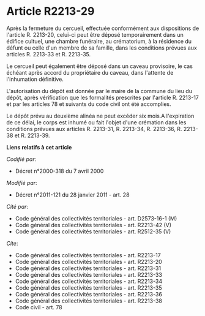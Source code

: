 # Article R2213-29

Après la fermeture du cercueil, effectuée conformément aux dispositions de l'article R. 2213-20, celui-ci peut être déposé
temporairement dans un édifice cultuel, une chambre funéraire, au crématorium, à la résidence du défunt ou celle d'un membre
de sa famille, dans les conditions prévues aux articles R. 2213-33 et R. 2213-35. 

Le cercueil peut également être déposé dans un caveau provisoire, le cas échéant après accord du propriétaire du caveau, dans
l'attente de l'inhumation définitive.

L'autorisation du dépôt est donnée par le maire de la commune du lieu du dépôt, après vérification que les formalités
prescrites par l'article R. 2213-17 et par les articles 78 et suivants du code civil ont été accomplies. 

Le dépôt prévu au deuxième alinéa ne peut excéder six mois.A l'expiration de ce délai, le corps est inhumé ou fait l'objet
d'une crémation dans les conditions prévues aux articles R. 2213-31, R. 2213-34, R. 2213-36, R. 2213-38 et R. 2213-39.

**Liens relatifs à cet article**

_Codifié par_:

  - Décret n°2000-318 du 7 avril 2000

_Modifié par_:

  - Décret n°2011-121 du 28 janvier 2011 - art. 28

_Cité par_:

  - Code général des collectivités territoriales - art. D2573-16-1 (M)
  - Code général des collectivités territoriales - art. R2213-42 (V)
  - Code général des collectivités territoriales - art. R2512-35 (V)

_Cite_:

  - Code général des collectivités territoriales - art. R2213-17
  - Code général des collectivités territoriales - art. R2213-20
  - Code général des collectivités territoriales - art. R2213-31
  - Code général des collectivités territoriales - art. R2213-33
  - Code général des collectivités territoriales - art. R2213-34
  - Code général des collectivités territoriales - art. R2213-35
  - Code général des collectivités territoriales - art. R2213-36
  - Code général des collectivités territoriales - art. R2213-38
  - Code civil - art. 78
